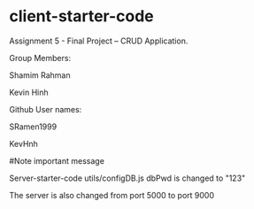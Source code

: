 # client-starter-code

Assignment 5 - Final Project – CRUD Application.

Group Members:

Shamim Rahman

Kevin Hinh

Github User names:

SRamen1999

KevHnh

#Note important message

Server-starter-code utils/configDB.js dbPwd is changed to "123"

The server is also changed from port 5000 to port 9000
